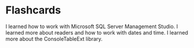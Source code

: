 # Flashcards

I learned how to work with Microsoft SQL Server Management Studio. I learned more about readers and how to work with dates and time. I learned more about the ConsoleTableExt library.
